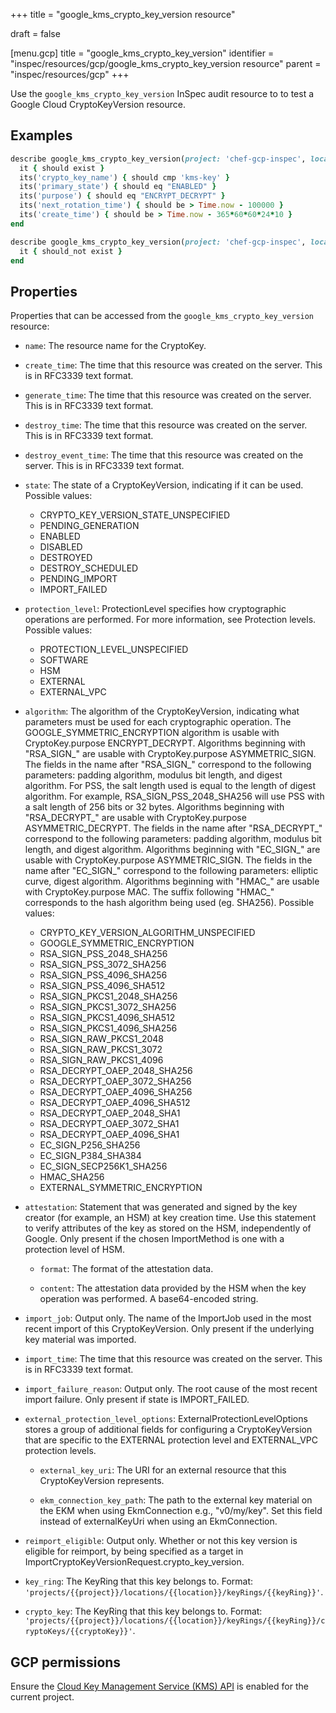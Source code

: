 +++
title = "google_kms_crypto_key_version resource"

draft = false


[menu.gcp]
title = "google_kms_crypto_key_version"
identifier = "inspec/resources/gcp/google_kms_crypto_key_version resource"
parent = "inspec/resources/gcp"
+++

Use the `google_kms_crypto_key_version` InSpec audit resource to to test a Google Cloud CryptoKeyVersion resource.

## Examples

```ruby
describe google_kms_crypto_key_version(project: 'chef-gcp-inspec', location: 'europe-west2', key_ring: 'kms-key-ring', crypto_key: '', name: 'kms-key') do
  it { should exist }
  its('crypto_key_name') { should cmp 'kms-key' }
  its('primary_state') { should eq "ENABLED" }
  its('purpose') { should eq "ENCRYPT_DECRYPT" }
  its('next_rotation_time') { should be > Time.now - 100000 }
  its('create_time') { should be > Time.now - 365*60*60*24*10 }
end

describe google_kms_crypto_key_version(project: 'chef-gcp-inspec', location: 'europe-west2', key_ring: 'kms-key-ring', crypto_key: '', name: "nonexistent") do
  it { should_not exist }
end
```

## Properties

Properties that can be accessed from the `google_kms_crypto_key_version` resource:


  * `name`: The resource name for the CryptoKey.

  * `create_time`: The time that this resource was created on the server. This is in RFC3339 text format.

  * `generate_time`: The time that this resource was created on the server. This is in RFC3339 text format.

  * `destroy_time`: The time that this resource was created on the server. This is in RFC3339 text format.

  * `destroy_event_time`: The time that this resource was created on the server. This is in RFC3339 text format.

  * `state`: The state of a CryptoKeyVersion, indicating if it can be used.
  Possible values:
    * CRYPTO_KEY_VERSION_STATE_UNSPECIFIED
    * PENDING_GENERATION
    * ENABLED
    * DISABLED
    * DESTROYED
    * DESTROY_SCHEDULED
    * PENDING_IMPORT
    * IMPORT_FAILED

  * `protection_level`: ProtectionLevel specifies how cryptographic operations are performed. For more information, see Protection levels.
  Possible values:
    * PROTECTION_LEVEL_UNSPECIFIED
    * SOFTWARE
    * HSM
    * EXTERNAL
    * EXTERNAL_VPC

  * `algorithm`: The algorithm of the CryptoKeyVersion, indicating what parameters must be used for each cryptographic operation. The GOOGLE_SYMMETRIC_ENCRYPTION algorithm is usable with CryptoKey.purpose ENCRYPT_DECRYPT. Algorithms beginning with "RSA_SIGN_" are usable with CryptoKey.purpose ASYMMETRIC_SIGN. The fields in the name after "RSA_SIGN_" correspond to the following parameters: padding algorithm, modulus bit length, and digest algorithm. For PSS, the salt length used is equal to the length of digest algorithm. For example, RSA_SIGN_PSS_2048_SHA256 will use PSS with a salt length of 256 bits or 32 bytes. Algorithms beginning with "RSA_DECRYPT_" are usable with CryptoKey.purpose ASYMMETRIC_DECRYPT. The fields in the name after "RSA_DECRYPT_" correspond to the following parameters: padding algorithm, modulus bit length, and digest algorithm. Algorithms beginning with "EC_SIGN_" are usable with CryptoKey.purpose ASYMMETRIC_SIGN. The fields in the name after "EC_SIGN_" correspond to the following parameters: elliptic curve, digest algorithm. Algorithms beginning with "HMAC_" are usable with CryptoKey.purpose MAC. The suffix following "HMAC_" corresponds to the hash algorithm being used (eg. SHA256).
  Possible values:
    * CRYPTO_KEY_VERSION_ALGORITHM_UNSPECIFIED
    * GOOGLE_SYMMETRIC_ENCRYPTION
    * RSA_SIGN_PSS_2048_SHA256
    * RSA_SIGN_PSS_3072_SHA256
    * RSA_SIGN_PSS_4096_SHA256
    * RSA_SIGN_PSS_4096_SHA512
    * RSA_SIGN_PKCS1_2048_SHA256
    * RSA_SIGN_PKCS1_3072_SHA256
    * RSA_SIGN_PKCS1_4096_SHA512
    * RSA_SIGN_PKCS1_4096_SHA256
    * RSA_SIGN_RAW_PKCS1_2048
    * RSA_SIGN_RAW_PKCS1_3072
    * RSA_SIGN_RAW_PKCS1_4096
    * RSA_DECRYPT_OAEP_2048_SHA256
    * RSA_DECRYPT_OAEP_3072_SHA256
    * RSA_DECRYPT_OAEP_4096_SHA256
    * RSA_DECRYPT_OAEP_4096_SHA512
    * RSA_DECRYPT_OAEP_2048_SHA1
    * RSA_DECRYPT_OAEP_3072_SHA1
    * RSA_DECRYPT_OAEP_4096_SHA1
    * EC_SIGN_P256_SHA256
    * EC_SIGN_P384_SHA384
    * EC_SIGN_SECP256K1_SHA256
    * HMAC_SHA256
    * EXTERNAL_SYMMETRIC_ENCRYPTION

  * `attestation`: Statement that was generated and signed by the key creator (for example, an HSM) at key creation time. Use this statement to verify attributes of the key as stored on the HSM, independently of Google. Only present if the chosen ImportMethod is one with a protection level of HSM.

    * `format`: The format of the attestation data.

    * `content`: The attestation data provided by the HSM when the key operation was performed. A base64-encoded string.

  * `import_job`: Output only. The name of the ImportJob used in the most recent import of this CryptoKeyVersion. Only present if the underlying key material was imported.

  * `import_time`: The time that this resource was created on the server. This is in RFC3339 text format.

  * `import_failure_reason`: Output only. The root cause of the most recent import failure. Only present if state is IMPORT_FAILED.

  * `external_protection_level_options`: ExternalProtectionLevelOptions stores a group of additional fields for configuring a CryptoKeyVersion that are specific to the EXTERNAL protection level and EXTERNAL_VPC protection levels.

    * `external_key_uri`: The URI for an external resource that this CryptoKeyVersion represents.

    * `ekm_connection_key_path`: The path to the external key material on the EKM when using EkmConnection e.g., "v0/my/key". Set this field instead of externalKeyUri when using an EkmConnection.

  * `reimport_eligible`: Output only. Whether or not this key version is eligible for reimport, by being specified as a target in ImportCryptoKeyVersionRequest.crypto_key_version.

  * `key_ring`: The KeyRing that this key belongs to. Format: `'projects/{{project}}/locations/{{location}}/keyRings/{{keyRing}}'`.

  * `crypto_key`: The KeyRing that this key belongs to. Format: `'projects/{{project}}/locations/{{location}}/keyRings/{{keyRing}}/cryptoKeys/{{cryptoKey}}'`.


## GCP permissions

Ensure the [Cloud Key Management Service (KMS) API](https://console.cloud.google.com/apis/library/cloudkms.googleapis.com/) is enabled for the current project.
